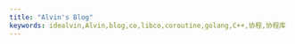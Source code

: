 ```yaml
---
title: "Alvin's Blog"
keywords: idealvin,Alvin,blog,co,libco,coroutine,golang,C++,协程,协程库
---
```

